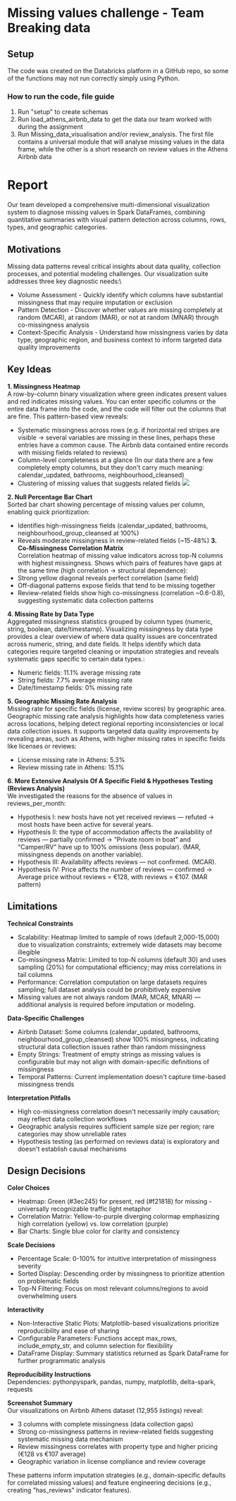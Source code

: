 # Missing values challenge - Team Breaking data

## Setup
The code was created on the Databricks platform in a GitHub repo, so some of the functions may not run correctly simply using Python. 

### How to run the code, file guide
1. Run "setup" to create schemas 
2. Run load_athens_airbnb_data to get the data our team worked with during the assignment
3. Run Missing_data_visualisation and/or review_analysis. The first file contains a universal module that will analyse missing values in the data frame, while the other is a short research on review values in the Athens Airbnb data

# Report
Our team developed a comprehensive multi-dimensional visualization system to diagnose missing values in Spark DataFrames, combining quantitative summaries with visual pattern detection across columns, rows, types, and geographic categories.
## Motivations
Missing data patterns reveal critical insights about data quality, collection processes, and potential modeling challenges. Our visualization suite addresses three key diagnostic needs:\
* Volume Assessment - Quickly identify which columns have substantial missingness that may require imputation or exclusion
* Pattern Detection - Discover whether values are missing completely at random (MCAR), at random (MAR), or not at random (MNAR) through co-missingness analysis
* Context-Specific Analysis - Understand how missingness varies by data type, geographic region, and business context to inform targeted data quality improvements
## Key Ideas
  **1. Missingness Heatmap** \
A row-by-column binary visualization where green indicates present values and red indicates missing values. You can enter specific columns or the entire data frame into the code, and the code will filter out the columns that are fine. This pattern-based view reveals:
- Systematic missingness across rows (e.g. if horizontal red stripes are visible -> several variables are missing in these lines,
perhaps these entries have a common cause. The Airbnb data contained entire records with missing fields related to reviews)
- Column-level completeness at a glance (In our data there are a few completely empty columns, but they don't carry much meaning: calendar_updated, bathrooms, neighbourhood_cleansed)
- Clustering of missing values that suggests related fields
![](https://drive.google.com/file/d/1VXxCP6PQG1kTbl5OXkF_aWzoFRr50nNp/view?usp=sharing)

 **2. Null Percentage Bar Chart**\
Sorted bar chart showing percentage of missing values per column, enabling quick prioritization:
- Identifies high-missingness fields (calendar_updated, bathrooms, neighbourhood_group_cleansed at 100%)
- Reveals moderate missingness in review-related fields (~15-48%)
**3. Co-Missingness Correlation Matrix**\
Correlation heatmap of missing value indicators across top-N columns with highest missingness. Shows which pairs of features have gaps at the same time (high correlation → structural dependence):
- Strong yellow diagonal reveals perfect correlation (same field)
- Off-diagonal patterns expose fields that tend to be missing together
- Review-related fields show high co-missingness (correlation ~0.6-0.8), suggesting systematic data collection patterns

**4. Missing Rate by Data Type**\
Aggregated missingness statistics grouped by column types (numeric, string, boolean, date/timestamp). Visualizing missingness by data type provides a clear overview of where data quality issues are concentrated across numeric, string, and date fields. It helps identify which data categories require targeted cleaning or imputation strategies and reveals systematic gaps specific to certain data types.:
- Numeric fields: 11.1% average missing rate
- String fields: 7.7% average missing rate
- Date/timestamp fields: 0% missing rate

**5. Geographic Missing Rate Analysis**\
Missing rate for specific fields (license, review scores) by geographic area. Geographic missing rate analysis highlights how data completeness varies across locations, helping detect regional reporting inconsistencies or local data collection issues. It supports targeted data quality improvements by revealing areas, such as Athens, with higher missing rates in specific fields like licenses or reviews:
- License missing rate in Athens: 5.3%
- Review missing rate in Athens: 15.1%

**6. More Extensive Analysis Of A Specific Field & Hypotheses Testing (Reviews Analysis)**\
We investigated the reasons for the absence of values in reviews_per_month:
- Hypothesis I: new hosts have not yet received reviews — refuted → most hosts have been active for several years.
- Hypothesis II: the type of accommodation affects the availability of reviews — partially confirmed → “Private room in boat” and “Camper/RV” have up to 100% omissions (less popular). (MAR, missingness depends on another variable).
- Hypothesis III: Availability affects reviews — not confirmed. (MCAR).
- Hypothesis IV: Price affects the number of reviews — confirmed → Average price without reviews = €128, with reviews = €107. (MAR pattern)
## Limitations
**Technical Constraints**
- Scalability: Heatmap limited to sample of rows (default 2,000-15,000) due to visualization constraints; extremely wide datasets may become illegible
- Co-missingness Matrix: Limited to top-N columns (default 30) and uses sampling (20%) for computational efficiency; may miss correlations in tail columns
- Performance: Correlation computation on large datasets requires sampling; full dataset analysis could be prohibitively expensive
- Missing values are not always random (MAR, MCAR, MNAR) — additional analysis is required before imputation or modeling.

**Data-Specific Challenges**
- Airbnb Dataset: Some columns (calendar_updated, bathrooms, neighbourhood_group_cleansed) show 100% missingness, indicating structural data collection issues rather than random missingness
- Empty Strings: Treatment of empty strings as missing values is configurable but may not align with domain-specific definitions of missingness
- Temporal Patterns: Current implementation doesn't capture time-based missingness trends

**Interpretation Pitfalls**
- High co-missingness correlation doesn't necessarily imply causation; may reflect data collection workflows
- Geographic analysis requires sufficient sample size per region; rare categories may show unreliable rates
- Hypothesis testing (as performed on reviews data) is exploratory and doesn't establish causal mechanisms

## Design Decisions
**Color Choices**
- Heatmap: Green (#3ec245) for present, red (#f21818) for missing - universally recognizable traffic light metaphor
- Correlation Matrix: Yellow-to-purple diverging colormap emphasizing high correlation (yellow) vs. low correlation (purple)
- Bar Charts: Single blue color for clarity and consistency

**Scale Decisions**

- Percentage Scale: 0-100% for intuitive interpretation of missingness severity
- Sorted Display: Descending order by missingness to prioritize attention on problematic fields
- Top-N Filtering: Focus on most relevant columns/regions to avoid overwhelming users

**Interactivity**
- Non-Interactive Static Plots: Matplotlib-based visualizations prioritize reproducibility and ease of sharing
- Configurable Parameters: Functions accept max_rows, include_empty_str, and column selection for flexibility
- DataFrame Display: Summary statistics returned as Spark DataFrame for further programmatic analysis

**Reproducibility Instructions**\
Dependencies: pythonpyspark, pandas, numpy, matplotlib, delta-spark, requests

**Screenshot Summary**\
Our visualizations on Airbnb Athens dataset (12,955 listings) reveal:

- 3 columns with complete missingness (data collection gaps)
- Strong co-missingness patterns in review-related fields suggesting systematic missing data mechanism
- Review missingness correlates with property type and higher pricing (€128 vs €107 average)
- Geographic variation in license compliance and review coverage

These patterns inform imputation strategies (e.g., domain-specific defaults for correlated missing values) and feature engineering decisions (e.g., creating "has_reviews" indicator features).
